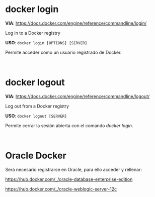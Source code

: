 # docker login

**VIA**: <https://docs.docker.com/engine/reference/commandline/login/>

Log in to a Docker registry

**USO**: `docker login [OPTIONS] [SERVER]`

Permite acceder como un usuario registrado de Docker.

&nbsp;

# docker logout

**VIA**: <https://docs.docker.com/engine/reference/commandline/logout/>

Log out from a Docker registry

**USO**: `docker logout [SERVER]`

Permite cerrar la sesión abierta con el comando *docker login*.

&nbsp;

# Oracle Docker
Será necesario registrarse en Oracle, para ello acceder y rellenar:

<https://hub.docker.com/_/oracle-database-enterprise-edition>

<https://hub.docker.com/_/oracle-weblogic-server-12c>

